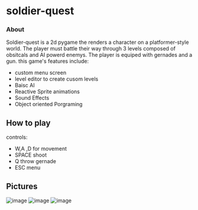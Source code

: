 # soldier-quest

### About

Soldier-quest is a 2d pygame the renders a character on a platformer-style world. The player must battle their way through 3 levels composed of obsitcals and AI powerd enemys. The player is equiped with gernades and a gun. this game's features include:

  * custom menu screen
  * level editor to create cusom levels
  * Baisc AI
  * Reactive Sprite animations
  * Sound Effects
  * Object oriented Porgraming
 
 
## How to play 

controls:
  * W,A ,D  for movement
  * SPACE shoot
  * Q throw gernade
  * ESC menu
  
## Pictures 

![image](https://user-images.githubusercontent.com/90425309/209868430-c9eb22a9-cd2e-42f1-9bb2-135053927673.png)
![image](https://user-images.githubusercontent.com/90425309/209868487-307b8a44-a943-4794-b8c6-f4eaacde8675.png)
![image](https://user-images.githubusercontent.com/90425309/209868761-0292d393-f109-4904-ac2d-24e9895d3072.png)
